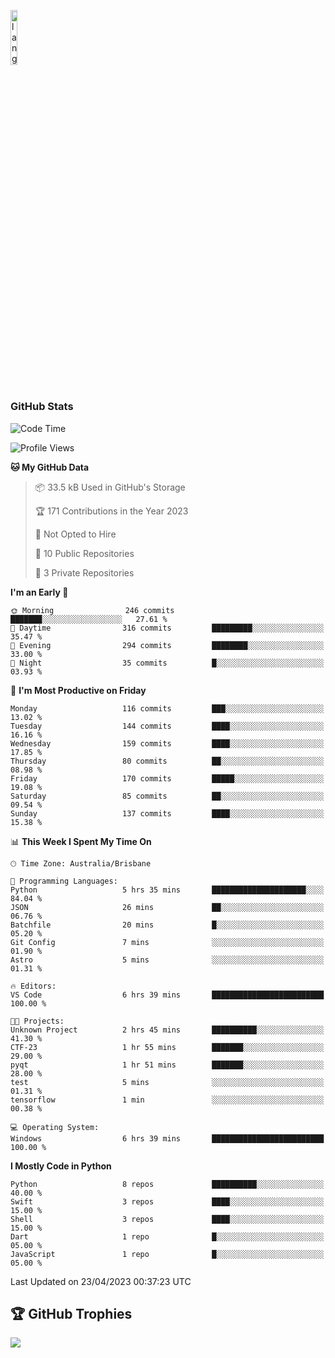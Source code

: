 <p align="left"><img width=15%" src="https://github.com/alansmathew/alansmathew/raw/master/lang.gif" alt="lang image here" /></p>

# <h3 align="left">GitHub Stats</h3>

<!--START_SECTION:waka-->
![Code Time](http://img.shields.io/badge/Code%20Time-199%20hrs%2011%20mins-blue)

![Profile Views](http://img.shields.io/badge/Profile%20Views-4-blue)

**🐱 My GitHub Data** 

> 📦 33.5 kB Used in GitHub's Storage 
 > 
> 🏆 171 Contributions in the Year 2023
 > 
> 🚫 Not Opted to Hire
 > 
> 📜 10 Public Repositories 
 > 
> 🔑 3 Private Repositories 
 > 
**I'm an Early 🐤** 

```text
🌞 Morning                246 commits         ███████░░░░░░░░░░░░░░░░░░   27.61 % 
🌆 Daytime                316 commits         █████████░░░░░░░░░░░░░░░░   35.47 % 
🌃 Evening                294 commits         ████████░░░░░░░░░░░░░░░░░   33.00 % 
🌙 Night                  35 commits          █░░░░░░░░░░░░░░░░░░░░░░░░   03.93 % 
```
📅 **I'm Most Productive on Friday** 

```text
Monday                   116 commits         ███░░░░░░░░░░░░░░░░░░░░░░   13.02 % 
Tuesday                  144 commits         ████░░░░░░░░░░░░░░░░░░░░░   16.16 % 
Wednesday                159 commits         ████░░░░░░░░░░░░░░░░░░░░░   17.85 % 
Thursday                 80 commits          ██░░░░░░░░░░░░░░░░░░░░░░░   08.98 % 
Friday                   170 commits         █████░░░░░░░░░░░░░░░░░░░░   19.08 % 
Saturday                 85 commits          ██░░░░░░░░░░░░░░░░░░░░░░░   09.54 % 
Sunday                   137 commits         ████░░░░░░░░░░░░░░░░░░░░░   15.38 % 
```


📊 **This Week I Spent My Time On** 

```text
🕑︎ Time Zone: Australia/Brisbane

💬 Programming Languages: 
Python                   5 hrs 35 mins       █████████████████████░░░░   84.04 % 
JSON                     26 mins             ██░░░░░░░░░░░░░░░░░░░░░░░   06.76 % 
Batchfile                20 mins             █░░░░░░░░░░░░░░░░░░░░░░░░   05.20 % 
Git Config               7 mins              ░░░░░░░░░░░░░░░░░░░░░░░░░   01.90 % 
Astro                    5 mins              ░░░░░░░░░░░░░░░░░░░░░░░░░   01.31 % 

🔥 Editors: 
VS Code                  6 hrs 39 mins       █████████████████████████   100.00 % 

🐱‍💻 Projects: 
Unknown Project          2 hrs 45 mins       ██████████░░░░░░░░░░░░░░░   41.30 % 
CTF-23                   1 hr 55 mins        ███████░░░░░░░░░░░░░░░░░░   29.00 % 
pyqt                     1 hr 51 mins        ███████░░░░░░░░░░░░░░░░░░   28.00 % 
test                     5 mins              ░░░░░░░░░░░░░░░░░░░░░░░░░   01.31 % 
tensorflow               1 min               ░░░░░░░░░░░░░░░░░░░░░░░░░   00.38 % 

💻 Operating System: 
Windows                  6 hrs 39 mins       █████████████████████████   100.00 % 
```

**I Mostly Code in Python** 

```text
Python                   8 repos             ██████████░░░░░░░░░░░░░░░   40.00 % 
Swift                    3 repos             ████░░░░░░░░░░░░░░░░░░░░░   15.00 % 
Shell                    3 repos             ████░░░░░░░░░░░░░░░░░░░░░   15.00 % 
Dart                     1 repo              █░░░░░░░░░░░░░░░░░░░░░░░░   05.00 % 
JavaScript               1 repo              █░░░░░░░░░░░░░░░░░░░░░░░░   05.00 % 
```




 Last Updated on 23/04/2023 00:37:23 UTC
<!--END_SECTION:waka-->

## 🏆 GitHub Trophies

![](https://github-profile-trophy.vercel.app/?username=samh06&theme=discord&no-frame=true&no-bg=false&margin-w=4)
